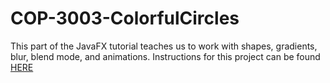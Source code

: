 # COP-3003-ColorfulCircles
This part of the JavaFX tutorial teaches us to work with shapes, gradients, blur, blend mode, and animations.
Instructions for this project can be found [HERE](https://docs.oracle.com/javafx/2/get_started/animation.htm)
